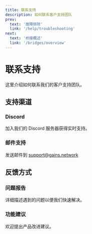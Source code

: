 ```yaml
---
title: 联系支持
description: 如何联系客户支持团队
prev:
  text: '故障排除'
  link: '/help/troubleshooting'
next:
  text: '桥接概述'
  link: '/bridges/overview'
---
```


# 联系支持

这里介绍如何联系我们的客户支持团队。

## 支持渠道

### Discord

加入我们的 Discord 服务器获得实时支持。

### 邮件支持

发送邮件到 support@gains.network

## 反馈方式

### 问题报告

详细描述遇到的问题以便我们快速解决。

### 功能建议

欢迎提出产品改进建议。
